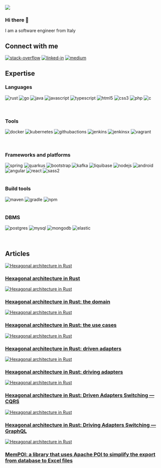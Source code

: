 ![](img/artificial-intelligence-g1f8a5f1b5_1920.jpeg)

### Hi there 👋

I am a software engineer from Italy

## Connect with me

[<img alt="stack-overflow" src="https://img.shields.io/badge/stack%20overflow-FE7A16?logo=stack-overflow&logoColor=white&style=for-the-badge" />](https://stackoverflow.com/users/2882688/firegloves)
[<img alt="linked-in" src="https://img.shields.io/badge/linkedin-%230077B5.svg?&style=for-the-badge&logo=linkedin&logoColor=white" />](https://it.linkedin.com/in/luca-corsetti-51bb823a)
[<img alt="medium" src="https://img.shields.io/badge/medium-%2312100E.svg?&style=for-the-badge&logo=medium&logoColor=white" />](https://medium.com/@lucorset)

## Expertise

### Languages

<div>
    <img alt="rust" src="https://img.shields.io/badge/rust%20-%2320232a.svg?&color=000000&style=for-the-badge&logo=rust&logoColor=%23ffffff" />
    <img alt="go" src="https://img.shields.io/badge/go%20-%2320232a.svg?&color=00ADD8&style=for-the-badge&logo=go&logoColor=%23ffffff" />
    <img alt="java" src="https://img.shields.io/badge/java%20-%2320232a.svg?&color=517E9C&style=for-the-badge&logo=java" />
    <img alt="javascript" src="https://img.shields.io/badge/javascript%20-%2320232a.svg?&color=F7DF1E&style=for-the-badge&logo=javascript&logoColor=%23ffffff" />
    <img alt="typescript" src="https://img.shields.io/badge/typescript%20-%2320232a.svg?&color=3178C6&style=for-the-badge&logo=typescript&logoColor=%23ffffff" />
    <img alt="html5" src="https://img.shields.io/badge/html5%20-%2320232a.svg?&color=E34F26&style=for-the-badge&logo=html5&logoColor=%23ffffff" />
    <img alt="css3" src="https://img.shields.io/badge/css3%20-%2320232a.svg?&color=1572B6&style=for-the-badge&logo=css3&logoColor=%23ffffff" />
    <img alt="php" src="https://img.shields.io/badge/php%20-%2320232a.svg?&color=777BB4&style=for-the-badge&logo=php&logoColor=%23ffffff" />
    <img alt="c" src="https://img.shields.io/badge/c%20-%2320232a.svg?&color=A8B9CC&style=for-the-badge&logo=c&logoColor=%23ffffff" />
</div>

<br>
<br>

### Tools

<div>
    <img alt="docker" src="https://img.shields.io/badge/docker%20-%2320232a.svg?&color=2496ED&style=for-the-badge&logo=docker&logoColor=%23ffffff" />
    <img alt="kubernetes" src="https://img.shields.io/badge/kubernetes%20-%2320232a.svg?&color=326CE5&style=for-the-badge&logo=kubernetes&logoColor=%23ffffff" />
    <img alt="githubactions" src="https://img.shields.io/badge/githubactions%20-%2320232a.svg?&color=2088FF&style=for-the-badge&logo=githubactions&logoColor=%23ffffff" />
    <img alt="jenkins" src="https://img.shields.io/badge/jenkins%20-%2320232a.svg?&color=D24939&style=for-the-badge&logo=jenkins&logoColor=%23ffffff" />
    <img alt="jenkinsx" src="https://img.shields.io/badge/jenkinsx%20-%2320232a.svg?&color=73C3D5&style=for-the-badge&logo=jenkins-x&logoColor=%23ffffff" />
    <img alt="vagrant" src="https://img.shields.io/badge/vagrant%20-%2320232a.svg?&color=1868F2&style=for-the-badge&logo=vagrant&logoColor=%23ffffff" />
</div>

<br>
<br>

### Frameworks and platforms

<div>
    <img alt="spring" src="https://img.shields.io/badge/spring%20-%236DB33F.svg?&style=for-the-badge&logo=spring&logoColor=white" />
    <img alt="quarkus" src="https://img.shields.io/badge/quarkus%20-%236DB33F.svg?color=4695EB&style=for-the-badge&logo=quarkus&logoColor=white" />
    <img alt="bootstrap" src="https://img.shields.io/badge/bootstrap%20-%236DB33F.svg?color=7952B3&style=for-the-badge&logo=bootstrap&logoColor=white" />
    <img alt="kafka" src="https://img.shields.io/badge/kafka%20-%2320232a.svg?&style=for-the-badge&logo=apache-kafka" />
    <img alt="liquibase" src="https://img.shields.io/badge/liquibase%20-%2320232a.svg?color=2962FF&style=for-the-badge&logo=liquibase" />
    <img alt="nodejs" src="https://img.shields.io/badge/node.js%20-%2343853D.svg?&style=for-the-badge&logo=node.js&logoColor=white" />
    <img alt="android" src="https://img.shields.io/badge/Android-3DDC84?logo=android&logoColor=white&style=for-the-badge" />
    <img alt="angular" src="https://img.shields.io/badge/angular%20-%2320232a.svg?&color=DD0031&style=for-the-badge&logo=angular&logoColor=%23ffffff" />
    <img alt="react" src="https://img.shields.io/badge/react%20-%2320232a.svg?&style=for-the-badge&logo=react&logoColor=%2361DAFB" />
    <img alt="sass2" src="https://img.shields.io/badge/sass2%20-%2320232a.svg?color=CC6699&style=for-the-badge&logo=sass&logoColor=%23ffffff" />
</div>

<br>

### Build tools

<div>
    <img alt="maven" src="https://img.shields.io/badge/maven%20-%2320232a.svg?color=C71A36&style=for-the-badge&logo=apache-maven" />
    <img alt="gradle" src="https://img.shields.io/badge/gradle%20-%2320232a.svg?color=02303A&style=for-the-badge&logo=gradle" />
    <img alt="npm" src="https://img.shields.io/badge/npm%20-%2320232a.svg?color=CB3837&style=for-the-badge&logo=npm" />
</div>

<br>

### DBMS

<div>
    <img alt="postgres" src="https://img.shields.io/badge/postgres-%23316192.svg?&style=for-the-badge&logo=postgresql&logoColor=white" />
    <img alt="mysql" src="https://img.shields.io/badge/mysql-%23316192.svg?color=4479A1&style=for-the-badge&logo=mysql&logoColor=white" />
    <img alt="mongodb" src="https://img.shields.io/badge/mongodb%20-%236DB33F.svg?color=47A248&style=for-the-badge&logo=mongodb&logoColor=white" />
    <img alt="elastic" src="https://img.shields.io/badge/elastic%20-%236DB33F.svg?color=005571&style=for-the-badge&logo=elastic&logoColor=white" />
</div>

<br>
<br>

## Articles

<div>
    <div>
        <a href="https://medium.com/@lucorset/hexagonal-architecture-in-rust-72f8958eb26d">
            <img alt="Hexagonal architecture in Rust" src="img/articles/hexagon_1.webp"/>
            <h3>Hexagonal architecture in Rust</h3>
        </a>
    </div>
    <div>
        <a href="https://towardsdev.com/hexagonal-architecture-in-rust-the-domain-24e9a9a6f2c4">
            <img alt="Hexagonal architecture in Rust" src="img/articles/hexagon_2.webp"/>
            <h3>Hexagonal architecture in Rust: the domain</h3>
        </a>
    </div>
    <div>
        <a href="https://towardsdev.com/hexagonal-architecture-in-rust-the-use-cases-7d5a88bd0a4">
            <img alt="Hexagonal architecture in Rust" src="img/articles/hexagon_3.webp"/>
            <h3>Hexagonal architecture in Rust: the use cases</h3>
        </a>
    </div>
    <div>
        <a href="https://medium.com/towardsdev/hexagonal-architecture-in-rust-driven-adapters-ab02ed335dc5">
            <img alt="Hexagonal architecture in Rust" src="img/articles/hexagon_4.webp"/>
            <h3>Hexagonal architecture in Rust: driven adapters</h3>
        </a>
    </div>
    <div>
        <a href="https://towardsdev.com/hexagonal-architecture-in-rust-driving-adapters-f66f71bb3dd1">
            <img alt="Hexagonal architecture in Rust" src="img/articles/hexagon_5.webp"/>
            <h3>Hexagonal architecture in Rust: driving adapters</h3>
        </a>
    </div>
    <div>
        <a href="https://towardsdev.com/hexagonal-architecture-in-rust-adapter-switching-f4a264ad246f">
            <img alt="Hexagonal architecture in Rust" src="img/articles/hexagon_6.webp"/>
            <h3>Hexagonal architecture in Rust: Driven Adapters Switching — CQRS</h3>
        </a>
    </div>
    <div>
        <a href="https://towardsdev.com/hexagonal-architecture-in-rust-driving-adapters-switching-graphql-5bc64b14f03">
            <img alt="Hexagonal architecture in Rust" src="img/articles/hexagon_7.webp"/>
            <h3>Hexagonal architecture in Rust: Driving Adapters Switching — GraphQL</h3>
        </a>
    </div>
    <div>
        <a href="https://medium.com/@lucorset/mempoi-a-mempo-mask-for-apache-poi-to-let-you-conquer-freedom-and-sip-a-good-mojito-on-the-930e1ca337d8">
            <img alt="Hexagonal architecture in Rust" src="img/articles/mempoi.webp"/>
            <h3>MemPOI: a library that uses Apache POI to simplify the export from database to Excel files</h3>
        </a>
    </div>
</div>
